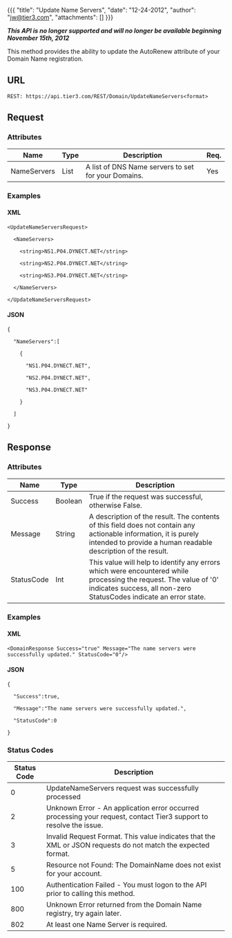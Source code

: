 {{{
  "title": "Update Name Servers",
  "date": "12-24-2012",
  "author": "jw@tier3.com",
  "attachments": []
}}}

<p><strong><em>This API is no longer supported and will no longer be available beginning November 15th, 2012</em></strong></p>

This method provides the ability to update the AutoRenew attribute of your Domain Name registration.

## URL

    REST: https://api.tier3.com/REST/Domain/UpdateNameServers<format>

## Request

### Attributes

<table>
  <tbody>
    <tr>
      <thead>
      <tr>
        <th>Name</th>
        <th>Type</th>
        <th>Description</th>
        <th>Req.</th>
      </tr>
    </thead>
    <tbody>
    </tr>
    <tr>
      <td>NameServers</td>
      <td>List</td>
      <td>A list of DNS Name servers to set for your Domains.</td>
      <td>Yes</td>
    </tr>
  </tbody>
</table>

### Examples

#### XML

    <UpdateNameServersRequest>

      <NameServers>

        <string>NS1.P04.DYNECT.NET</string>

        <string>NS2.P04.DYNECT.NET</string>

        <string>NS3.P04.DYNECT.NET</string>

      </NameServers>

    </UpdateNameServersRequest>

#### JSON

    {

      "NameServers":[

        {

          "NS1.P04.DYNECT.NET",

          "NS2.P04.DYNECT.NET",

          "NS3.P04.DYNECT.NET"

        }

      ]

    }

## Response

### Attributes

<table>
  <thead>
    <tr>
      <th>Name</th>
      <th>Type</th>
      <th>Description</th>
    </tr>
  </thead>
  <tbody>
    <tr>
      <td>Success</td>
      <td>Boolean</td>
      <td>True if the request was successful, otherwise False.</td>
    </tr>
    <tr>
      <td>Message</td>
      <td>String</td>
      <td>A description of the result. The contents of this field does not contain any actionable information, it is purely intended to provide a human readable description of the result.</td>
    </tr>
    <tr>
      <td>StatusCode</td>
      <td>Int</td>
      <td>This value will help to identify any errors which were encountered while processing the request. The value of '0' indicates success, all non-zero StatusCodes indicate an error state.</td>
    </tr>
  </tbody>
</table>

### Examples

#### XML

    <DomainResponse Success="true" Message="The name servers were successfully updated." StatusCode="0"/>

#### JSON
    
    {

      "Success":true,

      "Message":"The name servers were successfully updated.",

      "StatusCode":0

    }

### Status Codes

<table>
  <thead>
    <tr>
      <th>Status Code</th>
      <th>Description</th>
    </tr>
  </thead>
  <tbody>
    <tr>
      <td>0</td>
      <td>UpdateNameServers request was successfully processed</td>
    </tr>
    <tr>
      <td>2</td>
      <td>Unknown Error - An application error occurred processing your request, contact Tier3 support to resolve the issue.</td>
    </tr>
    <tr>
      <td>3</td>
      <td>Invalid Request Format. This value indicates that the XML or JSON requests do not match the expected format.</td>
    </tr>
    <tr>
      <td>5</td>
      <td>Resource not Found: The DomainName does not exist for your account.</td>
    </tr>
    <tr>
      <td>100</td>
      <td>Authentication Failed - You must logon to the API prior to calling this method.</td>
    </tr>
    <tr>
      <td>800</td>
      <td>Unknown Error returned from the Domain Name registry, try again later.</td>
    </tr>
    <tr>
      <td>802</td>
      <td>At least one Name Server is required.</td>
    </tr>
  </tbody>
</table>